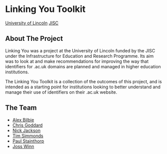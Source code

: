Linking You Toolkit
===================

[University of Lincoln](http://lincoln.ac.uk)
[JISC](http://www.jisc.ac.uk)

About The Project
-----------------

Linking You was a project at the University of Lincoln funded by the JISC under the Infrastructure for Education and Research Programme. Its aim was to look at and make recommendations for improving the way that identifiers for .ac.uk domains are planned and managed in higher education institutions.

The Linking You Toolkit is a collection of the outcomes of this project, and is intended as a starting point for institutions looking to better understand and manage their use of identifiers on their .ac.uk website.

The Team
--------

* [Alex Bilbie](mailto:abilbie@lincoln.ac.uk)
* [Chris Goddard](mailto:cgoddard@lincoln.ac.uk)
* [Nick Jackson](mailto:nijackson@lincoln.ac.uk)
* [Tim Simmonds](mailto:tsimmonds@lincoln.ac.uk)
* [Paul Stainthorp](mailto:pstainthorp@lincoln.ac.uk)
* [Joss Winn](mailto:jwinn@lincoln.ac.uk)